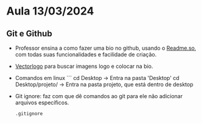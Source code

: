 # Aula 13/03/2024

## Git e Github
 - Professor ensina a como fazer uma bio no github, usando o <a href="https://readme.so/pt" target="_blank">Readme.so</a>, com todas suas funcionalidades e facilidade de criação.
 - <a href="vectorlogo.zone">Vectorlogo</a> para buscar imagens logo e colocar na bio.
 - Comandos em linux
        ```
        cd Desktop -> Entra na pasta 'Desktop'
        cd Desktop/projeto/ -> Entra na pasta projeto, que está dentro de desktop
        
        
        
- Git ignore: faz com que dê comandos ao git para ele não adicionar arquivos específicos.
    ``` 
    .gitignore

    ```
    
